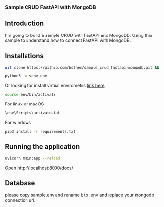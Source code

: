 ### Sample CRUD FastAPI with MongoDB ###

## Introduction
I'm going to build a sample CRUD with FastAPI and MongoDB.
Using this sample to understand how to connect FastAPI with MongoDB.

## Installations

```sh
git clone https://github.com/bsthen/sample_crud_fastapi-mongodb.git && cd sample_crud_fastapi-mongodb
```

```sh
python3 -m venv env
``` 
Or looking for install virtual envirometns [link here](https://packaging.python.org/en/latest/guides/installing-using-pip-and-virtual-environments/).

```sh
source env/bin/activate
``` 
For linux or macOS

```sh
\env\Scripts\activate.bat
``` 
For windows

```sh
pip3 install -r requirements.txt
```

## Running the application

```sh
uvicorn main:app --reload
```

Open http://localhost:8000/docs/

## Database

please copy sample.env and rename it to .env and replace your mongodb connection url.